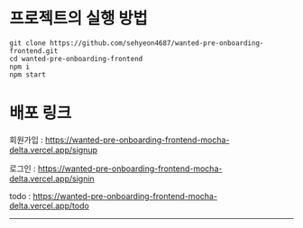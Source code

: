 

# 프로젝트의 실행 방법

    git clone https://github.com/sehyeon4687/wanted-pre-onboarding-frontend.git
    cd wanted-pre-onboarding-frontend
    npm i
    npm start

# 배포 링크
회원가입 : <https://wanted-pre-onboarding-frontend-mocha-delta.vercel.app/signup>

로그인 : <https://wanted-pre-onboarding-frontend-mocha-delta.vercel.app/signin>

todo : <https://wanted-pre-onboarding-frontend-mocha-delta.vercel.app/todo>

***
